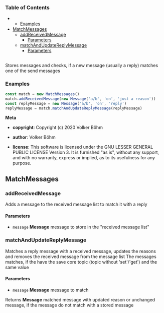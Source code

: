 <!-- Generated by documentation.js. Update this documentation by updating the source code. -->

### Table of Contents

-   -   [Examples][1]
-   [MatchMessages][2]
    -   [addReceivedMessage][3]
        -   [Parameters][4]
    -   [matchAndUpdateReplyMessage][5]
        -   [Parameters][6]

## 

Stores messages and checks, if a new message (usually a reply) matches one of the send messages

### Examples

```javascript
const match = new MatchMessages()
match.addReceivedMessage(new Message('a/b', 'on', 'just a reason'))
const replyMessage = new Message('a/b', 'on', 'reply')
replyMessage = match.matchAndUpdateReplyMessage(replyMessage)
```

**Meta**

-   **copyright**: Copyright (c) 2020 Volker Böhm

-   **author**: Volker Böhm
-   **license**: This software is licensed under the GNU LESSER GENERAL PUBLIC LICENSE Version 3. It is furnished
    "as is", without any support, and with no warranty, express or implied, as to its usefulness for
    any purpose.

## MatchMessages

### addReceivedMessage

Adds a message to the received message list to match it with a reply

#### Parameters

-   `message` **Message** message to store in the "received message list"

### matchAndUpdateReplyMessage

Matches a reply message with a received message, updates the reasons and removes
the received message from the message list
The messages matches, if the have the save core topic (topic without 'set'/'get') and the same value

#### Parameters

-   `message` **Message** message to match

Returns **Message** matched message with updated reason or unchanged message, if the message do not match with a stored message

[1]: #examples

[2]: #matchmessages

[3]: #addreceivedmessage

[4]: #parameters

[5]: #matchandupdatereplymessage

[6]: #parameters-1

